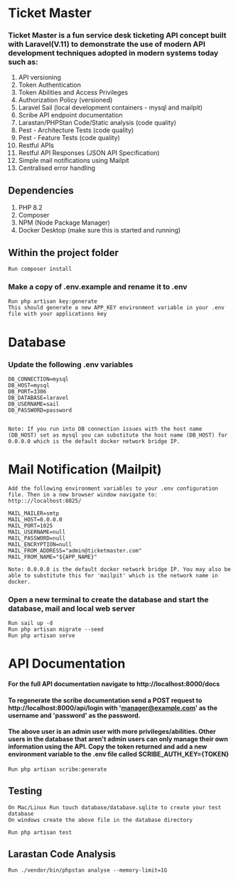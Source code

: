 # Ticket Master

### Ticket Master is a fun service desk ticketing API concept built with Laravel(V.11) to demonstrate the use of modern API development techniques adopted in modern systems today such as:

1. API versioning
2. Token Authentication
3. Token Abilities and Access Privileges
4. Authorization Policy (versioned)
5. Laravel Sail (local development containers - mysql and mailpit)
6. Scribe API endpoint documentation
7. Larastan/PHPStan Code/Static analysis (code quality)
8. Pest - Architecture Tests (code quality)
9. Pest - Feature Tests (code quality)
10. Restful APIs 
11. Restful API Responses (JSON API Specification)
12. Simple mail notifications using Mailpit 
13. Centralised error handling

## Dependencies
1. PHP 8.2
2. Composer
3. NPM (Node Package Manager)
4. Docker Desktop (make sure this is started and running)

## Within the project folder

```
Run composer install
```

### Make a copy of .env.example and rename it to .env

```
Run php artisan key:generate
This should generate a new APP_KEY environment variable in your .env file with your applications key
```
# Database

### Update the following .env variables
```
DB_CONNECTION=mysql
DB_HOST=mysql
DB_PORT=3306
DB_DATABASE=laravel
DB_USERNAME=sail
DB_PASSWORD=password


Note: If you run into DB connection issues with the host name (DB_HOST) set as mysql you can substitute the host name (DB_HOST) for 0.0.0.0 which is the default docker network bridge IP.
```
# Mail Notification (Mailpit)

```
Add the following environment variables to your .env configuration file. Then in a new browser window navigate to: http:://localhost:8025/ 

MAIL_MAILER=smtp
MAIL_HOST=0.0.0.0
MAIL_PORT=1025
MAIL_USERNAME=null
MAIL_PASSWORD=null
MAIL_ENCRYPTION=null
MAIL_FROM_ADDRESS="admin@ticketmaster.com"
MAIL_FROM_NAME="${APP_NAME}"

Note: 0.0.0.0 is the default docker network bridge IP. You may also be able to substitute this for 'mailpit' which is the network name in docker.
```

### Open a new terminal to create the database and start the database, mail and local web server

```
Run sail up -d
Run php artisan migrate --seed
Run php artisan serve
```
# API Documentation
#### For the full API documentation navigate to http://localhost:8000/docs

#### To regenerate the scribe documentation send a POST request to http://localhost:8000/api/login with 'manager@example.com' as the username and 'password' as the password. 
#### The above user is an admin user with more privileges/abilities. Other users in the database that aren't admin users can only manage their own information using the API. Copy the token returned and add a new environment variable to the .env file called SCRIBE_AUTH_KEY={TOKEN}

```
Run php artisan scribe:generate
```

## Testing

```
On Mac/Linux Run touch database/database.sqlite to create your test database
On windows create the above file in the database directory
```


```
Run php artisan test
```

## Larastan Code Analysis
```
Run ./vendor/bin/phpstan analyse --memory-limit=1G
```




